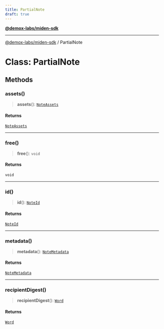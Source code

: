 ```yaml
---
title: PartialNote
draft: true
---
```


[**@demox-labs/miden-sdk**](../index)

***

[@demox-labs/miden-sdk](../index) / PartialNote

# Class: PartialNote

## Methods

### assets()

> **assets**(): [`NoteAssets`](NoteAssets)

#### Returns

[`NoteAssets`](NoteAssets)

***

### free()

> **free**(): `void`

#### Returns

`void`

***

### id()

> **id**(): [`NoteId`](NoteId)

#### Returns

[`NoteId`](NoteId)

***

### metadata()

> **metadata**(): [`NoteMetadata`](NoteMetadata)

#### Returns

[`NoteMetadata`](NoteMetadata)

***

### recipientDigest()

> **recipientDigest**(): [`Word`](Word)

#### Returns

[`Word`](Word)
